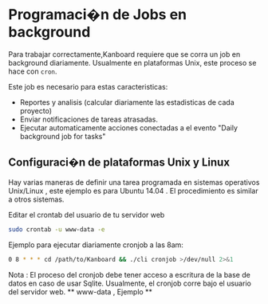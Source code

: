 Programaci�n de Jobs en background
==================================

Para trabajar correctamente,Kanboard requiere que se corra un job en background diariamente.
Usualmente en plataformas Unix, este proceso se hace con `cron`.

Este job es necesario para estas caracteristicas:

- Reportes y analisis (calcular diariamente las estadisticas de cada proyecto)
- Enviar notificaciones de tareas atrasadas.
- Ejecutar automaticamente acciones conectadas a el evento "Daily background job for tasks"

Configuraci�n de plataformas Unix y Linux
-----------------------------------------

Hay varias maneras de definir una tarea programada en sistemas operativos Unix/Linux , este ejemplo es para Ubuntu 14.04 .
El procedimiento es similar a otros sistemas.

Editar el crontab del usuario de tu servidor web

```bash
sudo crontab -u www-data -e
```

Ejemplo para ejecutar diariamente cronjob a las 8am:

```bash
0 8 * * * cd /path/to/Kanboard && ./cli cronjob >/dev/null 2>&1
```

Nota : El proceso del cronjob debe tener acceso a escritura de la base de datos en caso de usar Sqlite.
Usualmente, el cronjob corre bajo el usuario del servidor web. ** www-data , Ejemplo **
